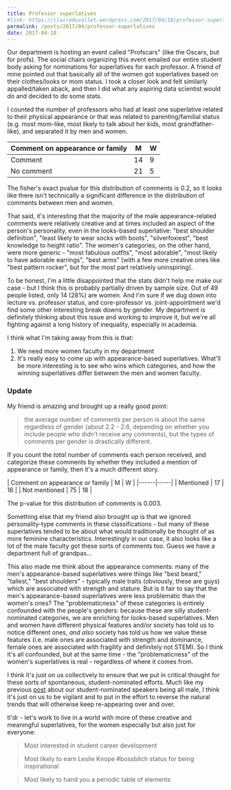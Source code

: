 ```yaml
---
title: Professor superlatives
#link: https://claireduvallet.wordpress.com/2017/04/18/professor-superlatives/
permalink: /posts/2017/04/professor-superlatives
date: 2017-04-18
---
```



Our department is hosting an event called "Profscars" (like the Oscars, but for profs). The social chairs organizing this event emailed our entire student body asking for nominations for superlatives for each professor. A friend of mine pointed out that basically all of the women got superlatives based on their clothes/looks or mom status. I took a closer look and felt similarly appalled/taken aback, and then I did what any aspiring data scientist would do and decided to do some stats.

I counted the number of professors who had at least one superlative related to their physical appearance or that was related to parenting/familial status (e.g. most mom-like, most likely to talk about her kids, most grandfather-like), and separated it by men and women.

|Comment on appearance or family  | M | W |
|---------|--------|--------|
| Comment  | 14 | 9 |
| No comment | 21 | 5 |

The fisher's exact pvalue for this distribution of comments is 0.2, so it looks like there isn't technically a significant difference in the distribution of comments between men and women.

That said, it's interesting that the majority of the male appearance-related comments were relatively creative and at times included an aspect of the person's personality, even in the looks-based superlative: "best shoulder definition", "least likely to wear socks with boots", "silverfoxiest", "best knowledge to height ratio". The women's categories, on the other hand, were more generic - "most fabulous outfits", "most adorable", "most likely to have adorable earrings", "best arms" (with a few more creative ones like "best pattern rocker", but for the most part relatively uninspiring).

To be honest, I'm a little disappointed that the stats didn't help me make our case - but I think this is probably partially driven by sample size. Out of 49 people listed, only 14 (28%) are women. And I'm sure if we dug down into lecture vs. professor status, and core-professor vs. joint-appointment we'd find some other interesting break downs by gender. My department is definitely thinking about this issue and working to improve it, but we're all fighting against a long history of inequality, especially in academia.

I think what I'm taking away from this is that:

  1. We need more women faculty in my department
  2. It's really easy to come up with appearance-based superlatives.
What'll be more interesting is to see who wins which categories, and how the winning superlatives differ between the men and women faculty.

### Update

My friend is amazing and brought up a really good point:

> the average number of comments per person is about the same regardless of gender (about 2.2 - 2.6, depending on whether you include people who didn't receive any comments), but the types of comments per gender is drastically different.

If you count the _total_ number of comments each person received, and categorize these comments by whether they included a mention of appearance or family, then it's a much different story.

| Comment on appearance or family | M | W |
|------|-----|
| Mentioned | 17 | 16 |
| Not mentioned | 75 | 18 |

The p-value for this distribution of comments is 0.003.

Something else that my friend also brought up is that we ignored personality-type comments in these classifications - but many of these superlatives tended to be about what would traditionally be thought of as more feminine characteristics. Interestingly in our case, it also looks like a lot of the male faculty got these sorts of comments too. Guess we have a department full of grandpas...

This also made me think about the appearance comments: many of the men's appearance-based superlatives were things like "best beard," "tallest," "best shoulders" - typically male traits (obviously, these are guys) which are associated with strength and stature. But is it fair to say that the men's appearance-based superlatives were less problematic than the women's ones? The "problematicness" of these categories is entirely confounded with the people's genders: because these are silly student-nominated categories, we are enriching for looks-based superlatives. Men and women have different physical features and/or society has told us to notice different ones, _and also_ society has told us how we value these features (i.e. male ones are associated with strength and dominance, female ones are associated with fragility and definitely not STEM). So I think it's all confounded, but at the same time - the "problematicness" of the women's superlatives is real - regardless of where it comes from.

I think it's just on us collectively to ensure that we put in critical thought for these sorts of spontaneous, student-nominated efforts. Much like my previous [post](https://claireduvallet.wordpress.com/2017/02/21/microbial-centennial-of-men/) about our student-nominated speakers being all male, I think it's just on us to be vigilant and to put in the effort to reverse the natural trends that will otherwise keep re-appearing over and over.

tl'dr - let's work to live in a world with more of these creative and meaningful superlatives, for the women especially but also just for everyone:

> Most interested in student career development

> Most likely to earn Leslie Knope #bossbitch status for being inspirational

> Most likely to hand you a periodic table of elements
